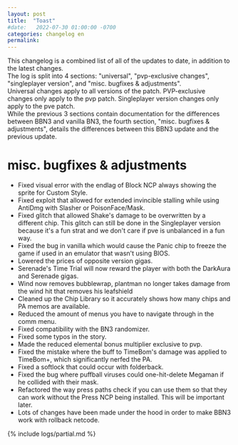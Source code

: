```yaml
---
layout: post
title:  "Toast"
#date:   2022-07-30 01:00:00 -0700
categories: changelog en
permalink: 
---
```


This changelog is a combined list of all of the updates to date, in addition to the latest changes.  
The log is split into 4 sections: "universal", "pvp-exclusive changes", "singleplayer version", and "misc. bugfixes & adjustments".  
Universal changes apply to all versions of the patch. PVP-exclusive changes only apply to the pvp patch. Singleplayer version changes only apply to the pve patch.  
While the previous 3 sections contain documentation for the differences between BBN3 and vanilla BN3, the fourth section, "misc. bugfixes & adjustments", details the differences between this BBN3 update and the previous update.  


# misc. bugfixes & adjustments

- Fixed visual error with the endlag of Block NCP always showing the sprite for Custom Style.
- Fixed exploit that allowed for extended invincible stalling while using AntiDmg with Slasher or PoisonFace/Mask.
- Fixed glitch that allowed Shake's damage to be overwritten by a different chip. This glitch can still be done in the Singleplayer version because it's a fun strat and we don't care if pve is unbalanced in a fun way.
- Fixed the bug in vanilla which would cause the Panic chip to freeze the game if used in an emulator that wasn't using BIOS. 
- Lowered the prices of opposite version gigas.
- Serenade's Time Trial will now reward the player with both the DarkAura and Serenade gigas.
- Wind now removes bubblewrap, plantman no longer takes damage from the wind hit that removes his leafshield
- Cleaned up the Chip Library so it accurately shows how many chips and PA memos are available.
- Reduced the amount of menus you have to navigate through in the comm menu.
- Fixed compatibility with the BN3 randomizer.
- Fixed some typos in the story.
- Made the reduced elemental bonus multiplier exclusive to pvp.
- Fixed the mistake where the buff to TimeBom's damage was applied to TimeBom+, which significantly nerfed the PA.
- Fixed a softlock that could occur with folderback.
- Fixed the bug where puffball viruses could one-hit-delete Megaman if he collided with their mask.
- Refactored the way press paths check if you can use them so that they can work without the Press NCP being installed. This will be important later.
- Lots of changes have been made under the hood in order to make BBN3 work with rollback netcode. 

{% include logs/partial.md %}